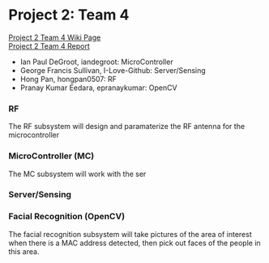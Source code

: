 Project 2: Team 4
=================
[Project 2 Team 4 Wiki Page](https://github.com/CourseReps/ECEN489-Spring2015/wiki/Project-2-Team-4)  
[Project 2 Team 4 Report](https://github.com/CourseReps/ECEN489-Spring2015/wiki/Project-2-Team-4-Report)  

* Ian Paul DeGroot, iandegroot: MicroController
* George Francis Sullivan, I-Love-Github: Server/Sensing
* Hong Pan, hongpan0507: RF
* Pranay Kumar Eedara, epranaykumar: OpenCV

### RF
The RF subsystem will design and paramaterize the RF antenna for the microcontroller

### MicroController (MC)
The MC subsystem will work with the ser

### Server/Sensing


### Facial Recognition (OpenCV)
The facial recognition subsystem will take pictures of the area of interest when there is a MAC address detected, then pick out faces of the people in this area.
